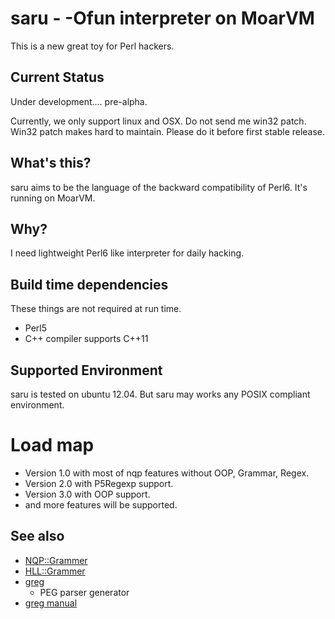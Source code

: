 saru - -Ofun interpreter on MoarVM
===================================

This is a new great toy for Perl hackers.

Current Status
--------------

Under development.... pre-alpha.

Currently, we only support linux and OSX. Do not send me win32 patch.
Win32 patch makes hard to maintain. Please do it before first stable release.

What's this?
-------------

saru aims to be the language of the backward compatibility of Perl6.
It's running on MoarVM.

Why?
----

I need lightweight Perl6 like interpreter for daily hacking.

Build time dependencies
-----------------------

These things are not required at run time.

 * Perl5
 * C++ compiler supports C++11

Supported Environment
---------------------

saru is tested on ubuntu 12.04. But saru may works any POSIX compliant environment.

Load map
========

 * Version 1.0 with most of nqp features without OOP, Grammar, Regex.
 * Version 2.0 with P5Regexp support.
 * Version 3.0 with OOP support.
 * and more features will be supported.

See also
--------

 * [NQP::Grammer](https://github.com/perl6/nqp/blob/master/src/NQP/Grammar.nqp)
 * [HLL::Grammer](https://github.com/perl6/nqp/blob/master/src/HLL/Grammar.nqp)
 * [greg](https://github.com/nddrylliog/greg)
   * PEG parser generator
 * [greg manual](http://piumarta.com/software/peg/peg.1.html)

